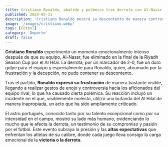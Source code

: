 ```yaml
---
title: Cristiano Ronaldo, abatido y polémico tras derrota con Al-Nassr
published: 2024-05-31
description: 'Cristiano Ronaldo mostró su descontento de manera controvertida después de perder la final con Al-Nassr'
image: '/images/cristiano.webp'
tags: [Fútbol]
category: 'Deporte'
draft: false 
---
```

**Cristiano Ronaldo** experimentó un momento emocionalmente intenso después de que su equipo, Al-Nassr, fue eliminado en la final de la Riyadh Season Cup por el Al Hilal. La derrota, por un marcador de 2-0, fue un duro golpe para el equipo y especialmente para Ronaldo, quien, abrumado por la frustración y la decepción, no pudo contener su descontento.

Tras el partido, **Ronaldo expresó su frustración** de manera bastante visible, llegando a realizar gestos de enojo y controversia hacia los aficionados del equipo rival, lo que ha causado cierta polémica. Su reacción incluyó un incidente en el que, visiblemente molesto, utilizó una bufanda del Al Hilal de manera inapropiada, un acto que ha sido ampliamente criticado.

El astro portugués, conocido tanto por su talento excepcional como por su intensidad en el campo, mostró su lado más humano, evidenciando lo mucho que le afecta la derrota, un testimonio de su compromiso y pasión por el fútbol. Este evento subraya la presión y las **altas expectativas** que enfrentan los atletas de su calibre, donde cada juego lleva consigo la carga emocional de la **victoria o la derrota**.
